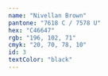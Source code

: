 ```yaml
---
name: "Nivellan Brown"
pantone: "7618 C / 7578 U"
hex: "C46647"
rgb: "196, 102, 71"
cmyk: "20, 70, 78, 10"
id: 3
textColor: "black"
---
```

